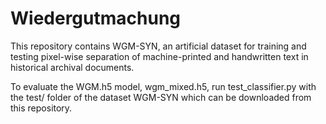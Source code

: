 # Wiedergutmachung

This repository contains WGM-SYN, an artificial dataset for training and testing 
pixel-wise separation of machine-printed and handwritten text in historical archival documents.

To evaluate the WGM.h5 model, wgm_mixed.h5, run test_classifier.py with the test/ folder of the dataset 
WGM-SYN which can be downloaded from this repository.


